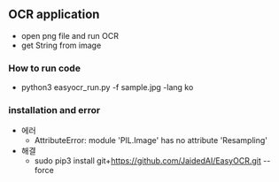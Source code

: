 ## OCR application
- open png file and run OCR
- get String from image
### How to run code
- python3 easyocr_run.py -f sample.jpg -lang ko

### installation and error
* 에러
  - AttributeError: module 'PIL.Image' has no attribute 'Resampling'
* 해결 
  - sudo pip3 install git+https://github.com/JaidedAI/EasyOCR.git --force

